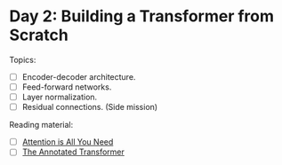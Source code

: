 # Day 2: Building a Transformer from Scratch

Topics:

- [ ] Encoder-decoder architecture.
- [ ] Feed-forward networks.
- [ ] Layer normalization.
- [ ] Residual connections. (Side mission)

Reading material:

- [ ] [Attention is All You Need](https://arxiv.org/abs/1706.03762)
- [ ] [The Annotated Transformer](https://nlp.seas.harvard.edu/2018/04/03/attention.html)
